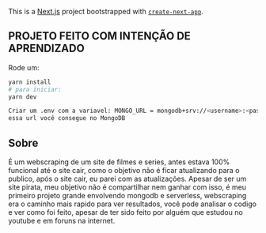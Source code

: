 This is a [Next.js](https://nextjs.org/) project bootstrapped with [`create-next-app`](https://github.com/vercel/next.js/tree/canary/packages/create-next-app).

## PROJETO FEITO COM INTENÇÃO DE APRENDIZADO

Rode um:

```bash
yarn install
# para iniciar:
yarn dev

Criar um .env com a variavel: MONGO_URL = mongodb+srv://<username>:<password>@<url>.mongodb.net/<database>?retryWrites=true&w=majority
essa url você consegue no MongoDB
```

## Sobre

É um webscraping de um site de filmes e series, antes estava 100% funcional até o site cair, como o objetivo não é ficar atualizando para o publico, após o site cair, eu parei com as atualizações.
Apesar de ser um site pirata, meu objetivo não é compartilhar nem ganhar com isso, é meu primeiro projeto grande envolvendo mongodb e serverless, webscraping era o caminho mais rapido para ver resultados, você pode analisar o codigo e ver como foi feito, apesar de ter sido feito por alguém que estudou no youtube e em foruns na internet.

